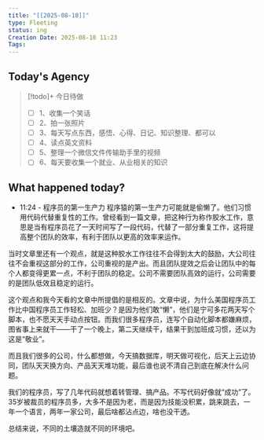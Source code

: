 ```yaml
---
title: "[[2025-08-10]]"
type: Fleeting
status: ing
Creation Date: 2025-08-10 11:23
Tags:
---
```

## Today's Agency
> [!todo]+ 今日待做
> - [ ] 1、收集一个笑话
> - [ ] 2、拍一张照片
> - [ ] 3、每天写点东西，感悟、心得、日记、知识整理、都可以
> - [ ] 4、读点英文资料
> - [ ] 5、整理一个微信文件传输助手里的视频
> - [ ] 6、每天要收集一个就业、从业相关的知识

## What happened today?
- 11:24 - 程序员的第一生产力
程序猿的第一生产力可能就是偷懒了。他们习惯用代码代替重复性的工作。曾经看到一篇文章，把这种行为称作胶水工作，意思是当有程序员花了一天时间写了一段代码，代替了一部分重复工作，这将提高整个团队的效率，有利于团队以更高的效率来运作。

当时文章里还有一个观点，就是这种胶水工作往往不会得到太大的鼓励，大公司往往不会重视这部分的工作，公司重视的是产出。而且团队提效之后会让团队中的每个人都变得更累一点，不利于团队的稳定。公司不需要团队高效的运行，公司需要的是团队低效且稳定的运行。

这个观点和我今天看的文章中所提倡的是相反的。文章中说，为什么美国程序员工作比中国程序员工作轻松、加班少？是因为他们敢“懒”，他们是宁可多花两天写个脚本，也不愿天天手动点按钮。而我们很多程序员，连写个自动化脚本都嫌麻烦，图省事上来就干——干了一个晚上，第二天继续干，结果干到加班成习惯，还以为这是“敬业”。

而且我们很多的公司，什么都想做，今天搞数据库，明天做可视化，后天上云边协同，团队天天换方向、产品天天堆功能，最后谁也说不清自己到底在解决什么问题。

我们的程序员，写了几年代码就想着转管理、搞产品。不写代码好像就“成功”了。35岁被裁员的程序员多，大多不是因为老，而是因为技能没积累，跳来跳去，一年一个语言，两年一家公司，最后啥都沾点边，啥也没干透。

总结来说，不同的土壤造就不同的环境吧。